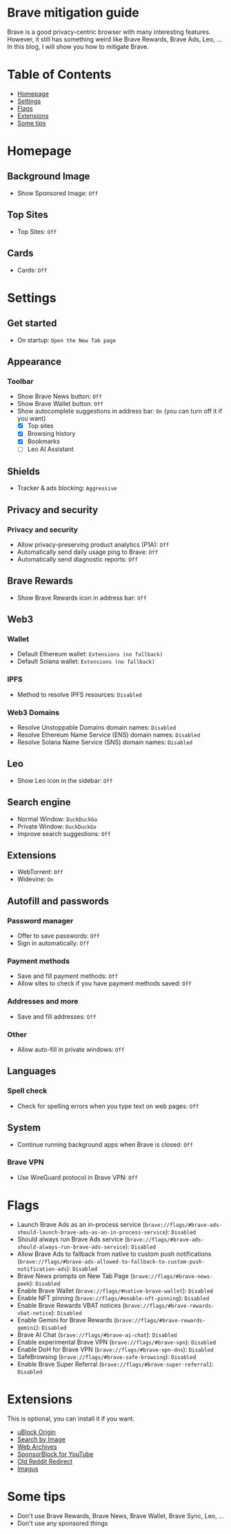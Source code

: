 # Brave mitigation guide
Brave is a good privacy-centric browser with many interesting features. However, it still has something weird like Brave Rewards, Brave Ads, Leo, ... In this blog, I will show you how to mitigate Brave.

# Table of Contents
- [Homepage](#homepage)
- [Settings](#settings)
- [Flags](#flags)
- [Extensions](#extensions)
- [Some tips](#some-tips)

# Homepage
## Background Image
- Show Sponsored Image: `Off`
## Top Sites
- Top Sites: `Off`
## Cards
- Cards: `Off`

# Settings
## Get started
- On startup: `Open the New Tab page`
## Appearance
### Toolbar
- Show Brave News button: `Off`
- Show Brave Wallet button: `Off`
- Show autocomplete suggestions in address bar: `On` (you can turn off it if you want)
    - [X] Top sites
    - [X] Browsing history
    - [X] Bookmarks
    - [ ] Leo AI Assistant
## Shields
- Tracker & ads blocking: `Aggressive`
## Privacy and security
### Privacy and security
- Allow privacy-preserving product analytics (P1A): `Off`
- Automatically send daily usage ping to Brave: `Off`
- Automatically send diagnostic reports: `Off`
## Brave Rewards
- Show Brave Rewards icon in address bar: `Off`
## Web3
### Wallet
- Default Ethereum wallet: `Extensions (no fallback)`
- Default Solana wallet: `Extensions (no fallback)`
### IPFS
- Method to resolve IPFS resources: `Disabled`
### Web3 Domains
- Resolve Unstoppable Domains domain names: `Disabled`
- Resolve Ethereum Name Service (ENS) domain names: `Disabled`
- Resolve Solana Name Service (SNS) domain names: `Disabled`
## Leo
- Show Leo icon in the sidebar: `Off`
## Search engine
- Normal Window: `DuckDuckGo`
- Private Window: `DuckDuckGo`
- Improve search suggestions: `Off`
## Extensions
- WebTorrent: `Off`
- Widevine: `On`
## Autofill and passwords
### Password manager
- Offer to save passwords: `Off`
- Sign in automatically: `Off`
### Payment methods
- Save and fill payment methods: `Off`
- Allow sites to check if you have payment methods saved: `Off`
### Addresses and more
- Save and fill addresses: `Off`
### Other
- Allow auto-fill in private windows: `Off`
## Languages
### Spell check
- Check for spelling errors when you type text on web pages: `Off`
## System
- Continue running background apps when Brave is closed: `Off`
### Brave VPN
- Use WireGuard protocol in Brave VPN: `Off`

# Flags
- Launch Brave Ads as an in-process service (`brave://flags/#brave-ads-should-launch-brave-ads-as-an-in-process-service`): `Disabled`
- Should always run Brave Ads service (`brave://flags/#brave-ads-should-always-run-brave-ads-service`): `Disabled`
- Allow Brave Ads to fallback from native to custom push notifications (`brave://flags/#brave-ads-allowed-to-fallback-to-custom-push-notification-ads`): `Disabled`
- Brave News prompts on New Tab Page (`brave://flags/#brave-news-peek`): `Disabled`
- Enable Brave Wallet (`brave://flags/#native-brave-wallet`): `Disabled`
- Enable NFT pinning (`brave://flags/#enable-nft-pinning`): `Disabled`
- Enable Brave Rewards VBAT notices (`brave://flags/#brave-rewards-vbat-notice`): `Disabled`
- Enable Gemini for Brave Rewards (`brave://flags/#brave-rewards-gemini`): `Disabled`
- Brave AI Chat (`brave://flags/#brave-ai-chat`): `Disabled`
- Enable experimental Brave VPN (`brave://flags/#brave-vpn`): `Disabled`
- Enable DoH for Brave VPN (`brave://flags/#brave-vpn-dns`): `Disabled`
- SafeBrowsing (`brave://flags/#brave-safe-browsing`): `Disabled`
- Enable Brave Super Referral (`brave://flags/#brave-super-referral`): `Disabled`

# Extensions
This is optional, you can install it if you want.
- [uBlock Origin](https://chromewebstore.google.com/detail/ublock-origin/cjpalhdlnbpafiamejdnhcphjbkeiagm)
- [Search by Image](https://chromewebstore.google.com/detail/search-by-image/cnojnbdhbhnkbcieeekonklommdnndci)
- [Web Archives](https://chromewebstore.google.com/detail/web-archives/hkligngkgcpcolhcnkgccglchdafcnao)
- [SponsorBlock for YouTube](https://chromewebstore.google.com/detail/sponsorblock-for-youtube/mnjggcdmjocbbbhaepdhchncahnbgone)
- [Old Reddit Redirect](https://chromewebstore.google.com/detail/old-reddit-redirect/dneaehbmnbhcippjikoajpoabadpodje)
- [Imagus](https://chromewebstore.google.com/detail/imagus/immpkjjlgappgfkkfieppnmlhakdmaab)

# Some tips
- Don't use Brave Rewards, Brave News, Brave Wallet, Brave Sync, Leo, ...
- Don't use any sponsored things
